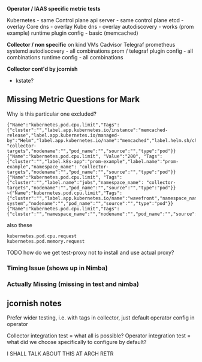 **Operator / IAAS specific metric tests**

[//]: # (TODO add unwanted metric check for the additional tags)
[//]: # (TODO re-enable prom-example but with light metrics: 1 instead of 10)
[//]: # (TODO these are the remaining true missing:)
[//]: # ({"Name":"kubernetes.collector.target.points.collected","Value":"","Timestamp":"","Tags":{"!service":"","!url":"","cluster":"","discovered":"","leading":"","source":"","type":"prometheus"},"Buckets":null})
[//]: # ({"Name":"kubernetes.controlplane.etcd.db.total.size.in.bytes.gauge","Value":"","Timestamp":"","Tags":{"cluster":"","operation":"","source":"","type":""},"Buckets":null})
[//]: # ({"Name":"kubernetes.pod.cpu.limit","Value":"","Timestamp":"","Tags":{"cluster":"","label.name":"jobs","namespace_name":"collector-targets","nodename":"","pod_name":"","source":"","type":"pod"},"Buckets":null})
[//]: # ({"Name":"kubernetes.pod.memory.limit","Value":"","Timestamp":"","Tags":{"cluster":"","label.name":"jobs","namespace_name":"collector-targets","nodename":"","pod_name":"","source":"","type":"pod"},"Buckets":null})

Kubernetes - same
Control plane api server - same
control plane etcd - overlay
Core dns  - overlay
Kube dns - overlay
autodiscovery - works (prom example)
runtime plugin config - basic (memcached)

**Collector / non specific** on kind VMs
Cadvisor
Telegraf
prometheus
systemd
autodiscovery - all combinations
prom / telegraf plugin config - all combinations
runtime config - all combinations 

**Collector cont'd by jcornish**
- kstate?


## Missing Metric Questions for Mark

Why is this particular one excluded?
```
{"Name":"kubernetes.pod.cpu.limit","Tags":{"cluster":"","label.app.kubernetes.io/instance":"memcached-release","label.app.kubernetes.io/managed-by":"Helm","label.app.kubernetes.io/name":"memcached","label.helm.sh/chart":"","namespace_name": "collector-targets","nodename":"","pod_name":"","source":"","type":"pod"}}
{"Name":"kubernetes.pod.cpu.limit", "Value":"200", "Tags":{"cluster":"","label.k8s-app":"prom-example","label.name":"prom-example","namespace_name": "collector-targets","nodename":"","pod_name":"","source":"","type":"pod"}}
{"Name":"kubernetes.pod.cpu.limit", "Tags":{"cluster":"","label.name":"jobs","namespace_name": "collector-targets","nodename":"","pod_name":"","source":"","type":"pod"}}
~{"Name":"kubernetes.pod.cpu.limit","Tags":{"cluster":"","label.app.kubernetes.io/name":"wavefront","namespace_name":"observability-system","nodename":"","pod_name":"","source":"","type":"pod"}}
{"Name":"kubernetes.pod.cpu.limit","Tags":{"cluster":"","namespace_name":"","nodename":"","pod_name":"","source":"","type":"pod","workload_name":"","workload_kind":""}}
```
also these
```
kubernetes.pod.cpu.request
kubernetes.pod.memory.request
```

TODO how do we get test-proxy not to install and use actual proxy?

### Timing Issue (shows up in Nimba)


### Actually Missing (missing in test and nimba)


## jcornish notes

Prefer wider testing, i.e. with tags in collector, just default operator config in operator

Collector integration test = what all is possible?
Operator integration test = what did we choose specifically to configure by default?

I SHALL TALK ABOUT THIS AT ARCH RETR

